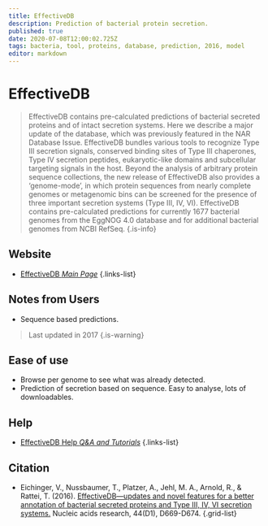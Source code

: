 ```yaml
---
title: EffectiveDB
description: Prediction of bacterial protein secretion.
published: true
date: 2020-07-08T12:00:02.725Z
tags: bacteria, tool, proteins, database, prediction, 2016, model
editor: markdown
---
```


# EffectiveDB

>  EffectiveDB contains pre-calculated predictions of bacterial secreted proteins and of intact secretion systems. Here we describe a major update of the database, which was previously featured in the NAR Database Issue. EffectiveDB bundles various tools to recognize Type III secretion signals, conserved binding sites of Type III chaperones, Type IV secretion peptides, eukaryotic-like domains and subcellular targeting signals in the host. 
&NewLine;
Beyond the analysis of arbitrary protein sequence collections, the new release of EffectiveDB also provides a ‘genome-mode’, in which protein sequences from nearly complete genomes or metagenomic bins can be screened for the presence of three important secretion systems (Type III, IV, VI). EffectiveDB contains pre-calculated predictions for currently 1677 bacterial genomes from the EggNOG 4.0 database and for additional bacterial genomes from NCBI RefSeq.
{.is-info}

 

## Website 
- [EffectiveDB *Main Page*](https://effectors.csb.univie.ac.at/)
 {.links-list}
 
## Notes from Users
- Sequence based predictions.
> Last updated in 2017
{.is-warning}


## Ease of use
- Browse per genome to see what was already detected.
- Prediction of secretion based on sequence. Easy to analyse, lots of downloadables.

## Help
- [EffectiveDB Help *Q&A and Tutorials*](https://effectors.csb.univie.ac.at/help)
{.links-list}

## Citation 

- Eichinger, V., Nussbaumer, T., Platzer, A., Jehl, M. A., Arnold, R., & Rattei, T. (2016). [EffectiveDB—updates and novel features for a better annotation of bacterial secreted proteins and Type III, IV, VI secretion systems.](https://academic.oup.com/nar/article/44/D1/D669/2503081) Nucleic acids research, 44(D1), D669-D674.
{.grid-list}